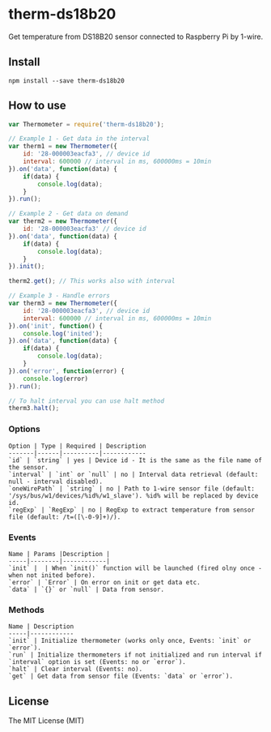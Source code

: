 # therm-ds18b20

Get temperature from DS18B20 sensor connected to Raspberry Pi by 1-wire.

## Install

    npm install --save therm-ds18b20

## How to use
```javascript
var Thermometer = require('therm-ds18b20');

// Example 1 - Get data in the interval
var therm1 = new Thermometer({
    id: '28-000003eacfa3', // device id
    interval: 600000 // interval in ms, 600000ms = 10min
}).on('data', function(data) {
    if(data) {
        console.log(data);
    }
}).run();

// Example 2 - Get data on demand
var therm2 = new Thermometer({
    id: '28-000003eacfa3' // device id
}).on('data', function(data) {
    if(data) {
        console.log(data);
    }
}).init();

therm2.get(); // This works also with interval

// Example 3 - Handle errors
var therm3 = new Thermometer({
    id: '28-000003eacfa3', // device id
    interval: 600000 // interval in ms, 600000ms = 10min
}).on('init', function() {
    console.log('inited');
}).on('data', function(data) {
    if(data) {
        console.log(data);
    }
}).on('error', function(error) {
    console.log(error)
}).run();

// To halt interval you can use halt method
therm3.halt();
```

### Options
    
    Option | Type | Required | Description
    -------|------|----------|------------
    `id` | `string` | yes | Device id - It is the same as the file name of the sensor.
    `interval` | `int` or `null` | no | Interval data retrieval (default: null - interval disabled).
    `oneWirePath` | `string` | no | Path to 1-wire sensor file (default: '/sys/bus/w1/devices/%id%/w1_slave'). %id% will be replaced by device id.
    `regExp` | `RegExp` | no | RegExp to extract temperature from sensor file (default: /t=([\-0-9]+)/).

### Events
    
    Name | Params |Description |
    -----|--------|------------|
    `init` |  | When `init()` function will be launched (fired olny once - when not inited before).
    `error` | `Error` | On error on init or get data etc.
    `data` | `{}` or `null` | Data from sensor.

### Methods

    Name | Description
    -----|------------
    `init` | Initialize thermometer (works only once, Events: `init` or `error`).
    `run` | Initialize thermometers if not initialized and run interval if `interval` option is set (Events: no or `error`).
    `halt` | Clear interval (Events: no).
    `get` | Get data from sensor file (Events: `data` or `error`).

## License

The MIT License (MIT)
